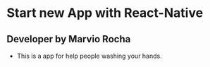 # Start new App with React-Native

## Developer by Marvio Rocha

- This is a app for help people washing your hands.


